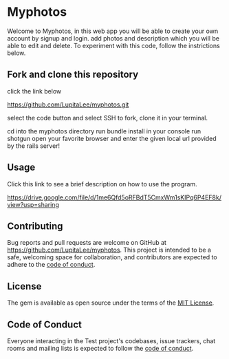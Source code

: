 # Myphotos

Welcome to Myphotos, in this web app you will be able to create your own account by signup and login. add photos and description which you will be able to edit and delete. To experiment with this code, follow the instrictions below.

## Fork and clone this repository
click the link below

https://github.com/LupitaLee/myphotos.git

select the code button and select SSH to fork, clone it in your terminal.

cd into the myphotos directory run bundle install in your console run shotgun open your favorite browser and enter the given local url provided by the rails server!



## Usage

Click this link to see a brief description on how to use the program.

https://drive.google.com/file/d/1me6Qfd5oRFBdT5CmxWm1sKIPq6P4EF8k/view?usp=sharing


## Contributing

Bug reports and pull requests are welcome on GitHub at https://github.com/LupitaLee/myphotos. This project is intended to be a safe, welcoming space for collaboration, and contributors are expected to adhere to the [code of conduct](https://github.com/LupitaLee/myphotos/blob/master/CODE_OF_CONDUCT.md).

## License

The gem is available as open source under the terms of the [MIT License](https://opensource.org/licenses/MIT).

## Code of Conduct

Everyone interacting in the Test project's codebases, issue trackers, chat rooms and mailing lists is expected to follow the [code of conduct](https://github.com/LupitaLee/myphotos/blob/master/CODE_OF_CONDUCT.md).
